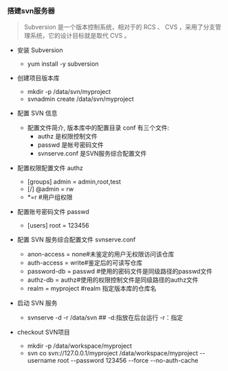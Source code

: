 
### 搭建svn服务器

> Subversion 是一个版本控制系统，相对于的 RCS 、 CVS ，采用了分支管理系统，它的设计目标就是取代 CVS 。

* 安装 Subversion
  - yum install -y subversion
* 创建项目版本库
  - mkdir -p /data/svn/myproject
  - svnadmin create /data/svn/myproject

* 配置 SVN 信息
  - 配置文件简介, 版本库中的配置目录 conf 有三个文件:
    - authz 是权限控制文件
    - passwd 是帐号密码文件
    - svnserve.conf 是SVN服务综合配置文件
    
* 配置权限配置文件 authz
  - [groups] admin = admin,root,test 
  - [/] @admin = rw         
  - *=r #用户组权限

* 配置账号密码文件 passwd
  - [users] root = 123456

* 配置 SVN 服务综合配置文件 svnserve.conf
  - anon-access = none#未鉴定的用户无权限访问该仓库
  - auth-access = write#鉴定后的可读写仓库
  - password-db = passwd #使用的密码文件是同级路径的passwd文件
  - authz-db = authz#使用的权限控制文件是同级路径的authz文件
  - realm = myproject #realm 指定版本库的仓库名

* 启动 SVN 服务
  - svnserve -d -r /data/svn  ## -d:指放在后台运行 -r：指定

* checkout SVN项目
  - mkdir -p /data/workspace/myproject
  - svn co svn://127.0.0.1/myproject /data/workspace/myproject --username root --password 123456 --force --no-auth-cache



